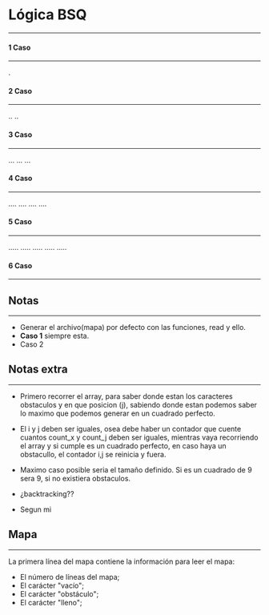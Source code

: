 # Lógica BSQ
---

#### 1 Caso
-----
.

#### 2 Caso
-----
..
..

#### 3 Caso
-----
... 
...
...

#### 4 Caso
-----
....
....
....
....

#### 5 Caso
-----
.....
.....
.....
.....
.....

#### 6 Caso
-----



## Notas
----
- Generar el archivo(mapa) por defecto con las funciones, read y ello.
- **Caso 1** siempre esta.
- Caso 2 

## Notas extra
----
- Primero recorrer el array, para saber donde estan los caracteres obstaculos y en que posicion (j), sabiendo
donde estan podemos saber lo maximo que podemos generar en un cuadrado perfecto.
- El i y j deben ser iguales, osea debe haber un contador que  cuente cuantos count_x y count_j deben ser iguales, mientras vaya recorriendo el array y si cumple
es un cuadrado perfecto, en caso haya un obstacullo, el contador i,j se reinicia y fuera.
- Maximo caso posible seria el tamaño definido. Si es un cuadrado de 9 sera 9, si no existiera obstaculos.
- ¿backtracking??

- Segun mi 
## Mapa
----
La primera línea del mapa contiene la información para leer el mapa:
* El número de líneas del mapa;
* El carácter "vacío";
* El carácter "obstáculo";
* El carácter "lleno";